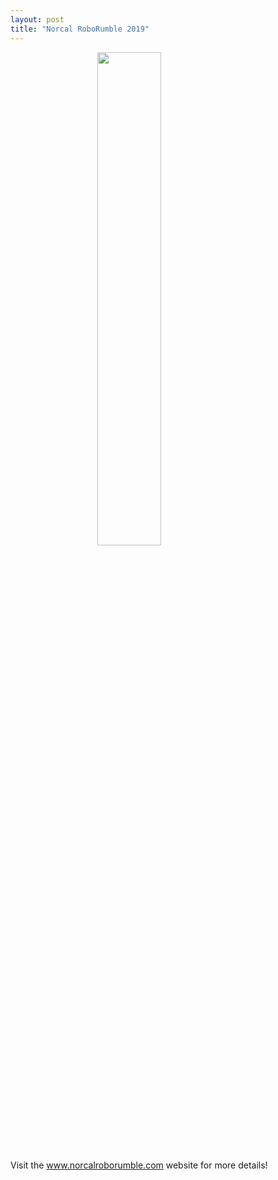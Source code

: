 ```yaml
---
layout: post
title: "Norcal RoboRumble 2019"
---
```


<img src="http://www.norcalroborumble.com/roborumble.png" class="image" style="margin: 0 auto; display: block; width:45%">
<br/>
Visit the <a href="http://www.norcalroborumble.com/">www.norcalroborumble.com</a> website for more details!
